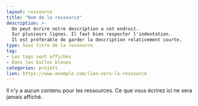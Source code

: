 ```yaml
---
layout: ressource
title: "Nom de la ressource"
description: >-
  On peut écrire notre description a cet endroit.
  Sur plusieurs lignes. Il faut bien respecter l'indentation.
  Il est préférable de garder la description relativement courte.
type: Sous titre de la ressource
tag:
- Les tags sont affichés
- Dans les bulles bleues
categories: projets
lien: https://www.exemple.com/lien-vers-la-ressource
---
```


Il n'y a aucun contenu pour les ressources.
Ce que vous écrirez ici ne sera jamais affiché.
